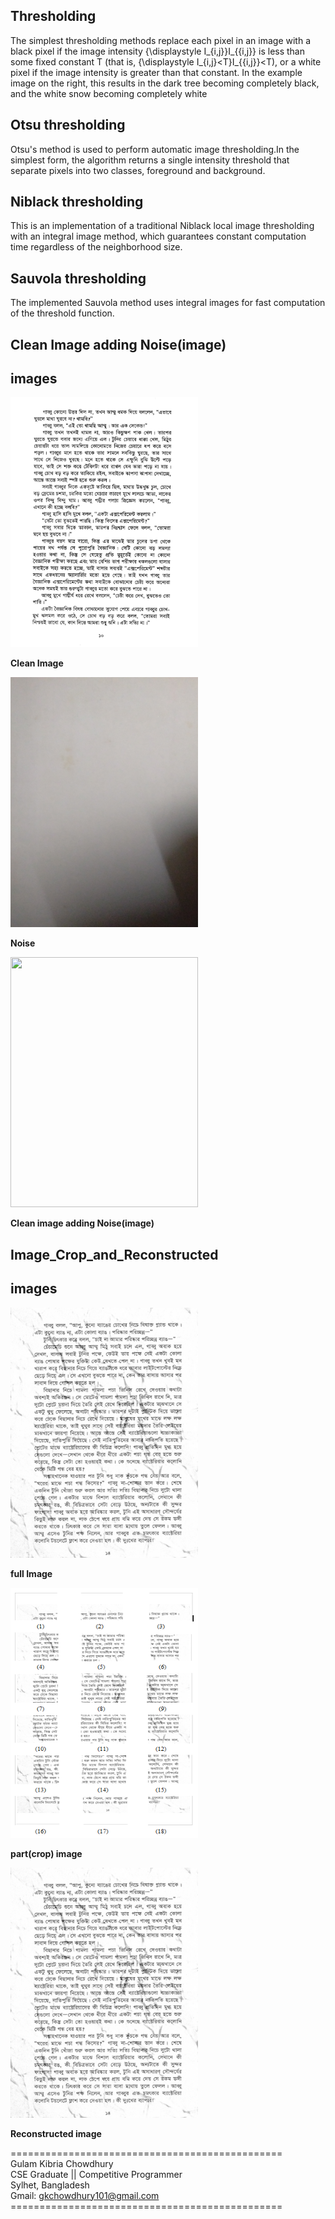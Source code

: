 ## Thresholding

The simplest thresholding methods replace each pixel in an image with a black pixel if the image intensity {\displaystyle I_{i,j}}I_{{i,j}} is less than some fixed constant T (that is, {\displaystyle I_{i,j}<T}I_{{i,j}}<T), or a white pixel if the image intensity is greater than that constant. In the example image on the right, this results in the dark tree becoming completely black, and the white snow becoming completely white

## Otsu thresholding
Otsu's method is used to perform automatic image thresholding.In the simplest form, the algorithm returns a single intensity threshold that separate pixels into two classes, foreground and background.

## Niblack thresholding
This is an implementation of a traditional Niblack local image thresholding with an integral image method, which guarantees constant computation time regardless of the neighborhood size.

## Sauvola thresholding
The implemented Sauvola method uses integral images for fast computation of the threshold function.

## Clean Image adding Noise(image)

images 
-----------------------
<img src="https://github.com/GK-CPP/Image-Processing/blob/master/images/in_1.jpg" width="300" height="400" >
<p><b>Clean Image</b></p>
<img src="https://github.com/GK-CPP/Image-Processing/blob/master/images/nos_1.JPG" width="300" height="400">
<p><b>Noise</b></p>
<img src="https://github.com/GK-CPP/Image-Processing/blob/master/images/out_1.png" width="300" height="400">
<p><b>Clean image adding Noise(image)</b></p>

## Image_Crop_and_Reconstructed

images 
-----------------------
<img src="https://github.com/GK-CPP/Image-Processing/blob/master/images/in_2.png" width="300" height="400" >
<p><b>full Image</b></p>
<img src="https://github.com/GK-CPP/Image-Processing/blob/master/images/mid_2.png" width="300" height="400">
<p><b>part(crop) image</b></p>
<img src="https://github.com/GK-CPP/Image-Processing/blob/master/images/in_2.png" width="300" height="400">
<p><b>Reconstructed image</b></p>


=============================================== <br> 
Gulam Kibria Chowdhury <br>
CSE Graduate || Competitive Programmer <br>
Sylhet, Bangladesh <br>
Gmail: gkchowdhury101@gmail.com <br>
=============================================== <br>